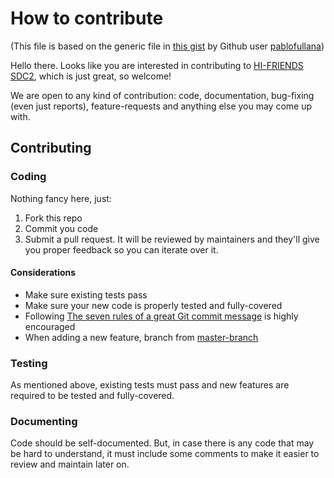 # How to contribute

(This file is based on the generic file in [this gist](https://gist.github.com/pablofullana/058843c42c85b07f5809f88c19bc2099) by Github user [pablofullana](https://gist.github.com/pablofullana))

Hello there. Looks like you are interested in contributing to [HI-FRIENDS SDC2](https://github.com/HI-FRIENDS-SDC2/hi-friends), which is just great, so welcome!
  
We are open to any kind of contribution: code, documentation, bug-fixing (even just reports), feature-requests and anything else you may come up with.

## Contributing

### Coding

Nothing fancy here, just:

1. Fork this repo
1. Commit you code
1. Submit a pull request. It will be reviewed by maintainers and they'll give you proper feedback so you can iterate over it.

#### Considerations
- Make sure existing tests pass
- Make sure your new code is properly tested and fully-covered
- Following [The seven rules of a great Git commit message](https://chris.beams.io/posts/git-commit/#seven-rules) is highly encouraged
- When adding a new feature, branch from [master-branch](https://github.com/HI-FRIENDS-SDC2/hi-friends/tree/master)


### Testing

As mentioned above, existing tests must pass and new features are required to be tested and fully-covered.

### Documenting

Code should be self-documented. But, in case there is any code that may be hard to understand, it must include some comments to make it easier to review and maintain later on.
